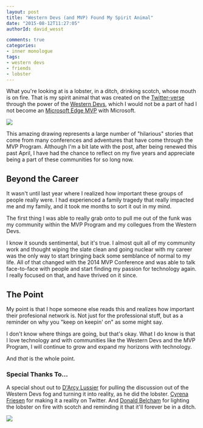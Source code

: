 ```yaml
---
layout: post
title: "Western Devs (and MVP) Found My Spirit Animal"
date: "2015-08-12T11:27:05"
authorId: david_wesst

comments: true
categories:
- inner monologue
tags:
- western devs
- friends
- lobster
---
```


What you're looking at is a lobster, in a ditch, drinking scotch, whose mouth is on fire. That is my spirit animal that was created on the [Twitter-verse](https://twitter.com/CyrenaFriesen/status/627209542816829440) through the power of the [Western Devs](http://www.westerndevs.com), which I would not be a part of had I not become an [Microsoft Edge MVP](https://mvp.microsoft.com/en-us/PublicProfile/4032619?fullName=David%20%20Wesst) with Microsoft.

<!--more-->

![](http://blog.davidwesst.com/2015/08/Western-Devs-Found-My-Spirit-Animal/lobster-fire-mouth.png)

This amazing drawing represents a large number of "hilarious" stories that come from many conferences and adventures that have come through the MVP Program. Although I'm a bit late with the post, after being renewed this past April, I have had the chance to reflect on my five years and appreciate being a part of these communities for so long now.

## Beyond the Career
It wasn't until last year where I realized how important these groups of people really were. I had experienced a family tragedy that really impacted me and my family, and it took me months to sort it out in my mind.

The first thing I was able to really grab onto to pull me out of the funk was my community within the MVP Program and my collegues from the Western Devs.

I know it sounds sentimental, but it's true. I almost quit all of my community work and thought wiping the slate clean and going nuclear with my career was the only way to start bringing back some semblance of normal to my life. All of that changed with the 2014 MVP Conference and was able to talk face-to-face with people and start finding my passion for technology again. I really focused on that, and have thrived on it since.

## The Point
My point is that I hope someone else reads this and realizes how important their profesional network is. Not just for the professional stuff, but as a reminder on why you "keep on keepin' on" as some might say.

I don't know where things are going, but that's okay. What I do know is that I love technology and with communities like the Western Devs and the MVP Program, I will continue to grow and expand my horizons with technology.

And _that_ is the whole point.

### Special Thanks To...
A special shout out to [D'Arcy Lussier](https://twitter.com/Darcy_Lussier) for pulling the discussion out of the Western Devs fog and turning it into reality, as he did the lobster. [Cyrena Friesen](https://twitter.com/CyrenaFriesen) for making it a reality on Twitter. And [Donald Belcham](https://twitter.com/dbelcham) for lighting the lobster on fire with scotch and reminding it that it'll forever be in a ditch.

![](http://blog.davidwesst.com/2015/08/Western-Devs-Found-My-Spirit-Animal/twitter-source.png)
